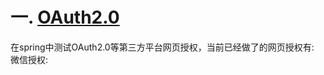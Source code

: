 
# 一. [OAuth2.0](oauth2/src/main/java/com/zjut/study/auth/oauth2)
在spring中测试OAuth2.0等第三方平台网页授权，当前已经做了的网页授权有:   
微信授权:
